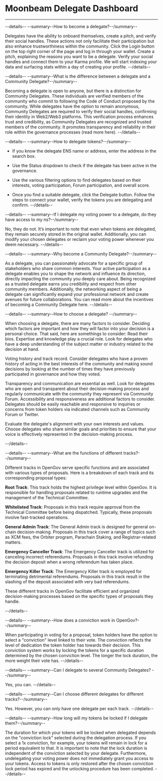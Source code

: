 # Moonbeam Delegate Dashboard

---

--details--
--summary--How to become a delegate?--/summary--

Delegates have the ability to onboard themselves, create a pitch, and verify their social handles. These actions not only facilitate their participation but also enhance trustworthiness within the community.
Click the Login button on the top right corner of the page and log in through your wallet.
Create a pitch, explaining the reasons you want to be a delegate.
Verify your social handles and connect them to your Karma profile.
We will start indexing your data and surfacing stats within a day of creating your profile.
--/details--

--details--
--summary--What is the difference between a delegate and a Community Delegate?--/summary--

Becoming a delegate is open to anyone, but there is a distinction for Community Delegates. These individuals are verified members of the community who commit to following the Code of Conduct proposed by the community. While delegates have the option to remain anonymous, Community Delegates are required to verify their social handles, confirming their identity in Web2/Web3 platforms. This verification process enhances trust and credibility, as Community Delegates are recognized and trusted members of the community. It promotes transparency and reliability in their role within the governance processes (read more here).
--/details--

--details--
--summary--How to delegate tokens?--/summary--

- If you know the delegate ENS name or address, enter the address in the search box.

- Use the Status dropdown to check if the delegate has been active in the governance.

- Use the various filtering options to find delegates based on their interests, voting participation, Forum participation, and overall score.

- Once you find a suitable delegate, click the Delegate button. Follow the steps to connect your wallet, verify the tokens you are delegating and confirm.
  --/details--

--details--
--summary--If I delegate my voting power to a delegate, do they have access to my ns?--/summary--

No, they do not. It’s important to note that even when tokens are delegated, they remain securely stored in the original wallet. Additionally, you can modify your chosen delegates or reclaim your voting power whenever you deem necessary.
--/details--

--details--
--summary--Why become a Community Delegate?--/summary--

As a delegate, you can passionately advocate for a specific group of stakeholders who share common interests. Your active participation as a delegate enables you to shape the network and influence its direction, directly impacting the community you deeply care about. Being recognized as a trusted delegate earns you credibility and respect from other community members. Additionally, the networking aspect of being a delegate can significantly expand your professional network and create avenues for future collaborations. You can read more about the incentives of becoming a Community Delegate here.
--/details--

--details--
--summary--How to choose a delegate? --/summary--

When choosing a delegate, there are many factors to consider. Deciding which factors are important and how they will factor into your decision is a personal choice. That said, here are somethings to consider:
Read their bios. Expertise and knowledge play a crucial role. Look for delegates who have a deep understanding of the subject matter or industry related to the decision at hand.

Voting history and track record. Consider delegates who have a proven history of acting in the best interests of the community and making sound decisions by looking at the number of times they have previously participated in governance and how they voted.

Transparency and communication are essential as well. Look for delegates who are open and transparent about their decision-making process and regularly communicate with the community they represent via Community Forum.
Accessibility and responsiveness are additional factors to consider. Delegates should be easily reachable and responsive to inquiries or concerns from token holders via indicated channels such as Community Forum or Twitter.

Evaluate the delegate's alignment with your own interests and values. Choose delegates who share similar goals and priorities to ensure that your voice is effectively represented in the decision-making process.

--/details--

--details--
--summary--What are the functions of different tracks?--/summary--

Different tracks in OpenGov serve specific functions and are associated with various types of proposals. Here is a breakdown of each track and its corresponding proposal types:

**Root Track**: This track holds the highest privilege level within OpenGov. It is responsible for handling proposals related to runtime upgrades and the management of the Technical Committee.

**Whitelisted Track**: Proposals in this track require approval from the Technical Committee before being dispatched. Typically, these proposals involve fast-tracked operations.

**General Admin Track**: The General Admin track is designed for general on-chain decision-making. Proposals in this track cover a range of topics such as XCM fees, the Orbiter program, Parachain Staking, and Registrar-related matters.

**Emergency Canceller Track**: The Emergency Canceller track is utilized for canceling incorrect referendums. Proposals in this track involve refunding the decision deposit when a wrong referendum has taken place.

**Emergency Killer Track**: The Emergency Killer track is employed for terminating detrimental referendums. Proposals in this track result in the slashing of the deposit associated with very bad referendums.

These different tracks in OpenGov facilitate efficient and organized decision-making processes based on the specific types of proposals they handle.

--/details--

--details--
--summary--How does a conviction work in OpenGov?--/summary--

When participating in voting for a proposal, token holders have the option to select a "conviction" level linked to their vote. The conviction reflects the level of dedication the token holder has towards their decision. This conviction system works by locking the tokens for a specific duration determined by the chosen conviction level. The longer the lock duration, the more weight their vote has.
--/details--

--details--
--summary--Can I delegate to several Community Delegates? --/summary--

Yes, you can.
--/details--

--details--
--summary--Can I choose different delegates for different tracks?--/summary--

Yes. However, you can only have one delegate per each track.
--/details--

--details--
--summary--How long will my tokens be locked if I delegate them?--/summary--

The duration for which your tokens will be locked when delegated depends on the "conviction lock" selected during the delegation process. If you select a 1x conviction, for example, your tokens will remain in lock for a period equivalent to that. It is important to note that the lock duration is independent of the conviction selected by your delegate. Furthermore, undelegating your voting power does not immediately grant you access to your tokens. Access to tokens is only restored after the chosen conviction lock period has expired and the unlocking procedure has been completed.
--/details--
